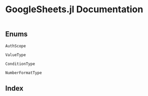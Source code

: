 
# GoogleSheets.jl Documentation

```@contents
``` 


## Enums

```@docs
AuthScope
```

```@docs
ValueType
```

```@docs
ConditionType
```

```@docs
NumberFormatType
```

## Index

```@index
```